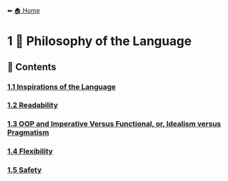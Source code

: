⬅ [🏠 Home](../README.md)

# 1 💭 Philosophy of the Language

## 📄 Contents

### [1.1 Inspirations of the Language](inspiration.md)
### [1.2 Readability](readability.md)
### [1.3 OOP and Imperative Versus Functional, or, Idealism versus Pragmatism](oop_vs_functional.md)
### [1.4 Flexibility](flexibility.md)
### [1.5 Safety](safety.md)
